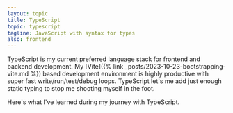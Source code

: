 ```yaml
---
layout: topic
title: TypeScript
topic: typescript
tagline: JavaScript with syntax for types
also: frontend
---
```


TypeScript is my current preferred language stack for frontend and backend development. My [Vite]({% link _posts/2023-10-23-bootstrapping-vite.md %}) based development environment is highly productive with super fast write/run/test/debug loops. TypeScript let's me add just enough static typing to stop me shooting myself in the foot.

Here's what I've learned during my journey with TypeScript.
